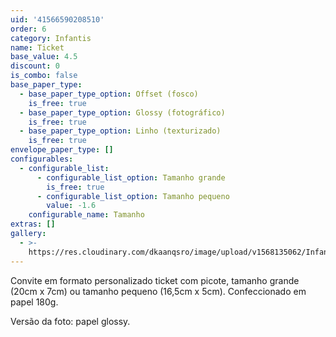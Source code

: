 ```yaml
---
uid: '41566590208510'
order: 6
category: Infantis
name: Ticket
base_value: 4.5
discount: 0
is_combo: false
base_paper_type:
  - base_paper_type_option: Offset (fosco)
    is_free: true
  - base_paper_type_option: Glossy (fotográfico)
    is_free: true
  - base_paper_type_option: Linho (texturizado)
    is_free: true
envelope_paper_type: []
configurables:
  - configurable_list:
      - configurable_list_option: Tamanho grande
        is_free: true
      - configurable_list_option: Tamanho pequeno
        value: -1.6
    configurable_name: Tamanho
extras: []
gallery:
  - >-
    https://res.cloudinary.com/dkaanqsro/image/upload/v1568135062/Infantis/Convite_ticket_1_xobnhv.jpg
---
```

Convite em formato personalizado ticket com picote, tamanho grande (20cm x 7cm) ou tamanho pequeno (16,5cm x 5cm). Confeccionado em papel 180g.

Versão da foto: papel glossy.
